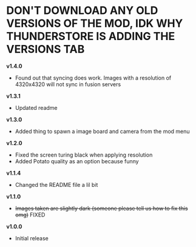 # DON'T DOWNLOAD ANY OLD VERSIONS OF THE MOD, IDK WHY THUNDERSTORE IS ADDING THE VERSIONS TAB

**v1.4.0**
* Found out that syncing does work. Images with a resolution of 4320x4320 will not sync in fusion servers

**v1.3.1**
* Updated readme

**v1.3.0**
* Added thing to spawn a image board and camera from the mod menu

**v1.2.0**
* Fixed the screen turing black when applying resolution
* Added Potato quality as an option because funny

**v1.1.4**
* Changed the README file a lil bit

**v1.1.0**
* ~~Images taken are slightly dark (someone please tell us how to fix this omg)~~ FIXED


**v1.0.0**
* Initial release
